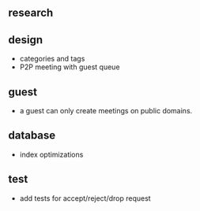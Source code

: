 ## research

## design

- categories and tags
- P2P meeting with guest queue

## guest

- a guest can only create meetings on public domains.

## database

- index optimizations

## test

- add tests for accept/reject/drop request

